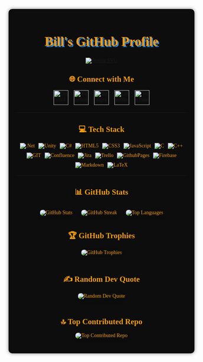 <div align="center" style="font-family: 'Press Start 2P', cursive; background-color: #0d0d0d; color: #f39c12; padding: 20px; border-radius: 10px; box-shadow: 0 0 10px rgba(0,0,0,0.5);">
  <h1 style="font-size: 2.5em; text-shadow: 3px 3px #2e86de;">Bill's GitHub Profile</h1>
  <a href="https://git.io/typing-svg"><img src="https://readme-typing-svg.demolab.com?font=Dosis&weight=800&size=25&duration=3000&pause=1000&color=F77C00&background=79797900&center=true&multiline=true&random=false&width=500&height=150&lines=Passionate+Unity+Developer+%F0%9F%91%A8%E2%80%8D%F0%9F%92%BB;Programming+Instructor+%F0%9F%91%A8%E2%80%8D%F0%9F%8F%AB;Special+Field+In+Game+Solution+%F0%9F%92%BC;2D%2C+3D%2C+AR%2C+VR+%F0%9F%92%BB" alt="Typing SVG" /></a>

  ## 🌐 Connect with Me
  <div style="display: flex; justify-content: center; gap: 15px; margin-bottom: 20px;">
    <a href="https://discord.gg/truongngocchau">
      <img src="https://img.shields.io/badge/Discord-%237289DA.svg?logo=discord&logoColor=white" alt="Discord" style="height: 40px;">
    </a>
    <a href="https://facebook.com/truongbill003">
      <img src="https://img.shields.io/badge/Facebook-%231877F2.svg?logo=Facebook&logoColor=white" alt="Facebook" style="height: 40px;">
    </a>
    <a href="https://instagram.com/bill.workaholic">
      <img src="https://img.shields.io/badge/Instagram-%23E4405F.svg?logo=Instagram&logoColor=white" alt="Instagram" style="height: 40px;">
    </a>
    <a href="https://linkedin.com/in/billtruong003">
      <img src="https://img.shields.io/badge/LinkedIn-%230077B5.svg?logo=linkedin&logoColor=white" alt="LinkedIn" style="height: 40px;">
    </a>
    <a href="https://youtube.com/@@BillTheDev">
      <img src="https://img.shields.io/badge/YouTube-%23FF0000.svg?logo=YouTube&logoColor=white" alt="YouTube" style="height: 40px;">
    </a>
  </div>

  ---

  ## 💻 Tech Stack
  <div style="display: flex; justify-content: center; flex-wrap: wrap; gap: 10px; margin-bottom: 20px;">
    <img src="https://img.shields.io/badge/.NET-5C2D91?style=for-the-badge&logo=.net&logoColor=white" alt=".Net">
    <img src="https://img.shields.io/badge/Unity-100000?style=for-the-badge&logo=unity&logoColor=white" alt="Unity">
    <img src="https://img.shields.io/badge/c%23-%23239120.svg?style=for-the-badge&logo=c-sharp&logoColor=white" alt="C#">
    <img src="https://img.shields.io/badge/html5-%23E34F26.svg?style=for-the-badge&logo=html5&logoColor=white" alt="HTML5">
    <img src="https://img.shields.io/badge/css3-%231572B6.svg?style=for-the-badge&logo=css3&logoColor=white" alt="CSS3">
    <img src="https://img.shields.io/badge/javascript-%23323330.svg?style=for-the-badge&logo=javascript&logoColor=%23F7DF1E" alt="JavaScript">
    <img src="https://img.shields.io/badge/c-%2300599C.svg?style=for-the-badge&logo=c&logoColor=white" alt="C">
    <img src="https://img.shields.io/badge/c++-%2300599C.svg?style=for-the-badge&logo=c%2B%2B&logoColor=white" alt="C++">
    <img src="https://img.shields.io/badge/Git-fc6d26?style=for-the-badge&logo=git&logoColor=white" alt="GIT">
    <img src="https://img.shields.io/badge/confluence-%23172BF4.svg?style=for-the-badge&logo=confluence&logoColor=white" alt="Confluence">
    <img src="https://img.shields.io/badge/jira-%230A0FFF.svg?style=for-the-badge&logo=jira&logoColor=white" alt="Jira">
    <img src="https://img.shields.io/badge/Trello-%23026AA7.svg?style=for-the-badge&logo=Trello&logoColor=white" alt="Trello">
    <img src="https://img.shields.io/badge/github%20pages-121013?style=for-the-badge&logo=github&logoColor=white" alt="GithubPages">
    <img src="https://img.shields.io/badge/firebase-%23039BE5.svg?style=for-the-badge&logo=firebase" alt="Firebase">
    <img src="https://img.shields.io/badge/markdown-%23000000.svg?style=for-the-badge&logo=markdown&logoColor=white" alt="Markdown">
    <img src="https://img.shields.io/badge/latex-%23008080.svg?style=for-the-badge&logo=latex&logoColor=white" alt="LaTeX">
  </div>

  ---

  ## 📊 GitHub Stats
  <div align="center" style="margin-bottom: 20px;">
    <img src="https://github-readme-stats.vercel.app/api?username=billtruong003&theme=tokyonight&hide_border=false&include_all_commits=true&count_private=true" alt="GitHub Stats" style="box-shadow: 0 4px 8px rgba(0, 0, 0, 0.2); border-radius: 8px; margin: 10px;">
    <img src="https://github-readme-streak-stats.herokuapp.com/?user=billtruong003&theme=tokyonight&hide_border=true" alt="GitHub Streak" style="box-shadow: 0 4px 8px rgba(0, 0, 0, 0.2); border-radius: 8px; margin: 10px;">
    <img src="https://github-readme-stats.vercel.app/api/top-langs/?username=billtruong003&theme=tokyonight&hide_border=false&include_all_commits=true&count_private=true&layout=compact" alt="Top Languages" style="box-shadow: 0 4px 8px rgba(0, 0, 0, 0.2); border-radius: 8px; margin: 10px;">
  </div>

  ## 🏆 GitHub Trophies
  <img src="https://github-profile-trophy.vercel.app/?username=billtruong003&theme=apprentice&no-frame=false&no-bg=true&margin-w=4" alt="GitHub Trophies" style="box-shadow: 0 4px 8px rgba(0, 0, 0, 0.2); border-radius: 8px; margin-bottom: 20px;">

  ## ✍️ Random Dev Quote
  <img src="https://quotes-github-readme.vercel.app/api?type=vertical&theme=tokyonight" alt="Random Dev Quote" style="box-shadow: 0 4px 8px rgba(0, 0, 0, 0.2); border-radius: 8px; margin-bottom: 20px;">

  ## 🔝 Top Contributed Repo
  <img src="https://github-contributor-stats.vercel.app/api?username=billtruong003&limit=5&theme=dark&combine_all_yearly_contributions=true" alt="Top Contributed Repo" style="box-shadow: 0 4px 8px rgba(0, 0, 0, 0.2); border-radius: 8px; margin-bottom: 20px;">
</div>
